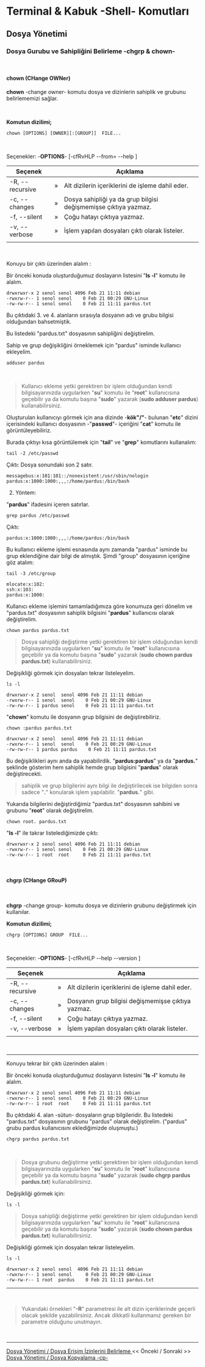 # **Terminal & Kabuk -Shell- Komutları**

## Dosya Yönetimi

### **Dosya Gurubu ve Sahipliğini Belirleme -chgrp & chown-** 

</br>

#### chown (CHange OWNer)

**chown** -change owner- komutu dosya ve dizinlerin sahiplik ve grubunu belirlememizi sağlar. 

</br>

**Komutun dizilimi;**

``` {echo}
chown [OPTIONS] [OWNER][:[GROUP]]  FILE...
```

<br>

Seçenekler: -**OPTIONS**- [-cfRvHLP --from= --help ] 

| Seçenek | | Açıklama |
|--|:--:|--|
| -R, --recursive | » | Alt dizilerin içeriklerini de işleme dahil eder. |
| -c, --changes | » | Dosya sahipliği ya da grup bilgisi değişmemişse çıktıya yazmaz. |
| -f, --silent | » | Çoğu hatayı çıktıya yazmaz. |
| -v, --verbose | » | İşlem yapılan dosyaları çıktı olarak listeler. |
||

</br>

Konuyu bir çıktı üzerinden alalım :

Bir önceki konuda oluşturduğumuz doslayarın listesini "**ls -l**" komutu ile alalım.


``` {echo}
drwxrwxr-x 2 senol senol 4096 Feb 21 11:11 debian
-rwxrw-r-- 1 senol senol    0 Feb 21 00:29 GNU-Linux
-rw-rw-r-- 1 senol senol    0 Feb 21 11:11 pardus.txt
```

Bu çıktıdaki 3. ve 4. alanların sırasıyla dosyanın adı ve grubu bilgisi olduğundan bahsetmiştik.

Bu listedeki "pardus.txt" dosyasının sahipliğini değiştirelim. 

Sahip ve grup değişikliğini örneklemek için "pardus" isminde kullanıcı ekleyelim. 

``` {.sh}
adduser pardus
```
</br>

>Kullanıcı ekleme yetki gerektiren bir işlem olduğundan kendi bilgisayarınızda uygularken "**su**" komutu ile "**root**" kullanıcısına geçebilir ya da komutu başına "**sudo**" yazarak (**sudo adduser pardus**) kullanabilirsiniz.

Oluşturulan kullanıcıyı görmek için ana dizinde -**kök"/"**- bulunan "**etc**" dizini içerisindeki kullanıcı dosyasının -"**passwd**"- içeriğini "**cat**" komutu ile görüntüleyebiliriz.

Burada çıktıyı kısa görüntülemek için "**tail**" ve "**grep**" komutlarını kullanalım: 


``` {.sh}
tail -2 /etc/passwd
```

Çıktı: Dosya sonundaki son 2 satır. 

``` {echo}
messagebus:x:101:101::/nonexistent:/usr/sbin/nologin
pardus:x:1000:1000:,,,:/home/pardus:/bin/bash
```
2. Yöntem:

"**pardus**" ifadesini içeren satırlar. 

``` {.sh}
grep pardus /etc/passwd
```

Çıktı: 

``` {echo}
pardus:x:1000:1000:,,,:/home/pardus:/bin/bash
``` 

Bu kullanıcı ekleme işlemi esnasında aynı zamanda "pardus" isminde bu grup eklendiğine dair bilgi de almıştık. Şimdi "group" dosyasının içeriğine göz atalım:

``` {.sh}
tail -3 /etc/group
```

``` {echo}
mlocate:x:102:
ssh:x:103:
pardus:x:1000:
```

Kullanıcı ekleme işlemini tamamladığımıza göre konumuza geri dönelim ve "pardus.txt" dosyasının sahiplik bilgisini "**pardus**" kullanıcısı olarak değiştirelim.

``` {.sh}
chown pardus pardus.txt
``` 

>Dosya sahipliği değiştirme  yetki gerektiren bir işlem olduğundan kendi bilgisayarınızda uygularken "**su**" komutu ile "**root**" kullanıcısına geçebilir ya da komutu başına "**sudo**" yazarak (**sudo chown pardus pardus.txt**) kullanabilirsiniz.

Değişikliği görmek için dosyaları tekrar listeleyelim.

``` {.sh}
ls -l
``` 



``` {echo}
drwxrwxr-x 2 senol  senol 4096 Feb 21 11:11 debian
-rwxrw-r-- 1 senol  senol    0 Feb 21 00:29 GNU-Linux
-rw-rw-r-- 1 pardus senol    0 Feb 21 11:11 pardus.txt
```

"**chown**" komutu ile dosyanın grup bilgisini de değiştirebiliriz.

``` {.sh}
chown :pardus pardus.txt
``` 

``` {echo}
drwxrwxr-x 2 senol  senol 4096 Feb 21 11:11 debian
-rwxrw-r-- 1 senol  senol    0 Feb 21 00:29 GNU-Linux
-rw-rw-r-- 1 pardus pardus    0 Feb 21 11:11 pardus.txt
```

Bu değişiklikleri aynı anda da yapabilirdik. "**pardus:pardus**" ya da "**pardus.**" şeklinde gösterim hem sahiplik hemde grup bilgisini "**pardus**" olarak değiştirecekti.

>sahiplik ve grup bilgilerini aynı bilgi ile değiştirilecek ise  bilgiden sonra sadece "**.**" konularak işlem yapılabilir. "**pardus.**" gibi.

Yukarıda bilgilerini değiştirdiğimiz "pardus.txt" dosyasının sahibini ve grubunu "**root**" olarak değiştirelim.

``` {.sh}
chown root. pardus.txt
``` 

"**ls -l**" ile takrar listelediğimizde çıktı:

``` {echo}
drwxrwxr-x 2 senol senol 4096 Feb 21 11:11 debian
-rwxrw-r-- 1 senol senol    0 Feb 21 00:29 GNU-Linux
-rw-rw-r-- 1 root  root     0 Feb 21 11:11 pardus.txt
```
</br>

#### **chgrp (CHange GRouP)**
</br>

**chgrp** -change group- komutu dosya ve dizinlerin grubunu değiştirmek için kullanılar. 


**Komutun dizilimi;**

``` {echo}
chgrp [OPTIONS] GROUP  FILE...
```

<br>

Seçenekler: -**OPTIONS**- [-cfRvHLP --help --version ] 

| Seçenek | | Açıklama |
|--|:--:|--|
| -R, --recursive | » | Alt dizilerin içeriklerini de işleme dahil eder. |
| -c, --changes | » | Dosyanın grup bilgisi değişmemişse çıktıya yazmaz. |
| -f, --silent | » | Çoğu hatayı çıktıya yazmaz. |
| -v, --verbose | » | İşlem yapılan dosyaları çıktı olarak listeler. |
||

</br>

---

Konuyu tekrar bir çıktı üzerinden alalım :

Bir önceki konuda oluşturduğumuz doslayarın listesini "**ls -l**" komutu ile alalım.

``` {echo}
drwxrwxr-x 2 senol senol 4096 Feb 21 11:11 debian
-rwxrw-r-- 1 senol senol    0 Feb 21 00:29 GNU-Linux
-rw-rw-r-- 1 root  root     0 Feb 21 11:11 pardus.txt
```

Bu çıktıdaki 4. alan -sütun- dosyaların grup bilgileridir. Bu listedeki "pardus.txt" dosyasının grubunu "pardus" olarak  değiştirelim. ("pardus" grubu pardus kullanıcısını eklediğimizde oluşmuştu.)

``` {.sh}
chgrp pardus pardus.txt
```
</br>

>Dosya grubunu değiştirme  yetki gerektiren bir işlem olduğundan kendi bilgisayarınızda uygularken "**su**" komutu ile "**root**" kullanıcısına geçebilir ya da komutu başına "**sudo**" yazarak (**sudo chgrp pardus pardus.txt**) kullanabilirsiniz.

Değişikliği görmek için:

``` {.sh}
ls -l
``` 

>Dosya sahipliği değiştirme  yetki gerektiren bir işlem olduğundan kendi bilgisayarınızda uygularken "**su**" komutu ile "**root**" kullanıcısına geçebilir ya da komutu başına "**sudo**" yazarak (**sudo chown pardus pardus.txt**) kullanabilirsiniz.

Değişikliği görmek için dosyaları tekrar listeleyelim.

``` {.sh}
ls -l
```

``` {echo}
drwxrwxr-x 2 senol senol  4096 Feb 21 11:11 debian
-rwxrw-r-- 1 senol senol     0 Feb 21 00:29 GNU-Linux
-rw-rw-r-- 1 root  pardus    0 Feb 21 11:11 pardus.txt
```
---
</br>

>Yukarıdaki örnekleri "**-R**" parametresi ile alt dizin içeriklerinde geçerli olacak şekilde yazabilirsiniz. Ancak dikkatli kullanmanız gereken bir parametre olduğunu unutmayın.

</br>

----
 [ Dosya Yönetimi / Dosya Erişim İzinlerini Belirleme ](./tr_dosya-erisim-izinleri-chmod-.md) << Önceki / Sonraki >> [Dosya Yönetimi / Dosya Kopyalama -cp-](./tr_dosya-kopyalama-cp-.md)